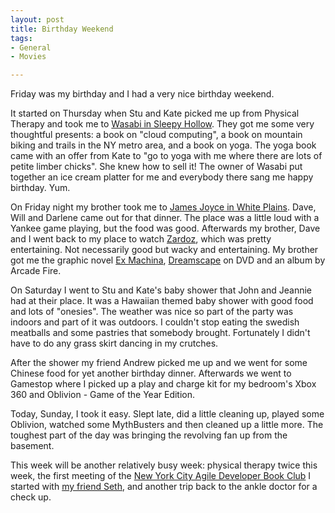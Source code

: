 ```yaml
--- 
layout: post
title: Birthday Weekend
tags: 
- General
- Movies

---
```

Friday was my birthday and I had a very nice birthday weekend.

It started on Thursday when Stu and Kate picked me up from Physical Therapy and took me to <a href="http://local.yahoo.com/info-34577967-wasabi-restaurant-sleepy-hollow">Wasabi in Sleepy Hollow</a>. They got me some very thoughtful presents: a book on "cloud computing", a book on mountain biking and trails in the NY metro area, and a book on yoga. The yoga book came with an offer from Kate to "go to yoga with me where there are lots of petite limber chicks". She knew how to sell it! The owner of Wasabi put together an ice cream platter for me and everybody there sang me happy birthday. Yum.

On Friday night my brother took me to <a href="http://www.jamesjoycerestaurant.com/">James Joyce in White Plains</a>. Dave, Will and Darlene came out for that dinner. The place was a little loud with a Yankee game playing, but the food was good. Afterwards my brother, Dave and I went back to my place to watch <a href="http://en.wikipedia.org/wiki/Zardoz">Zardoz</a>, which was pretty entertaining. Not necessarily good but wacky and entertaining. My brother got me the graphic novel <a href="http://en.wikipedia.org/wiki/Ex_Machina_(comics)">Ex Machina</a>, <a href="http://www.imdb.com/title/tt0087175/">Dreamscape</a> on DVD and an album by Arcade Fire.

On Saturday I went to Stu and Kate's baby shower that John and Jeannie had at their place. It was a Hawaiian themed baby shower with good food and lots of "onesies". The weather was nice so part of the party was indoors and part of it was outdoors. I couldn't stop eating the swedish meatballs and some pastries that somebody brought. Fortunately I didn't have to do any grass skirt dancing in my crutches.

After the shower my friend Andrew picked me up and we went for some Chinese food for yet another birthday dinner. Afterwards we went to Gamestop where I picked up a play and charge kit for my bedroom's Xbox 360 and Oblivion - Game of the Year Edition.

Today, Sunday, I took it easy. Slept late, did a little cleaning up, played some Oblivion, watched some MythBusters and then cleaned up a little more. The toughest part of the day was bringing the revolving fan up from the basement.

This week will be another relatively busy week: physical therapy twice this week, the first meeting of the <a href="http://www.meetup.com/NYC-Agile-Developer-Book-Club/">New York City Agile Developer Book Club</a> I started with <a href="http://www.sethgottlieb.com/">my friend Seth</a>, and another trip back to the ankle doctor for a check up.

